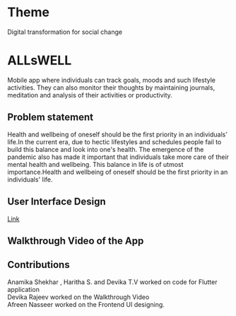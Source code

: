 # Theme
Digital transformation for social change

# ALLsWELL

Mobile app where individuals can track goals, moods and such lifestyle activities. They can also monitor their thoughts by maintaining journals,
meditation and analysis of their activities or productivity.

## Problem statement
Health and wellbeing of oneself should be the first priority in an individuals' life.In the current era, due to hectic lifestyles and schedules people
fail to build this balance and look into one's health. The emergence of the pandemic also has made it important that individuals take more care of
their mental health and wellbeing. This balance in life is of utmost importance.Health and wellbeing of oneself should be the first priority in an
individuals' life.

## User Interface Design
[Link](https://www.figma.com/file/aHVms31nyS087QqSVgnMNq/ibm_proj_design?node-id=0%3A1)

## Walkthrough Video of the App


## Contributions 

Anamika Shekhar , Haritha S. and Devika T.V worked on code for Flutter application\
Devika Rajeev worked on the Walkthrough Video\
Afreen Nasseer worked on the Frontend UI designing.

